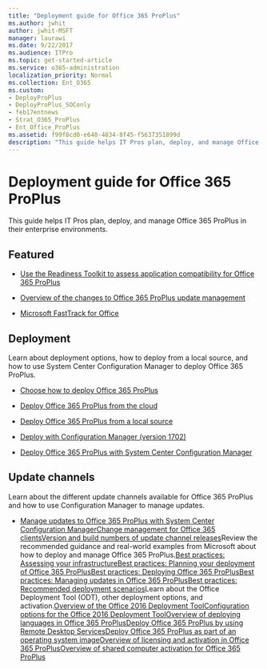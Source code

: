 ```yaml
---
title: "Deployment guide for Office 365 ProPlus"
ms.author: jwhit
author: jwhit-MSFT
manager: laurawi
ms.date: 9/22/2017
ms.audience: ITPro
ms.topic: get-started-article
ms.service: o365-administration
localization_priority: Normal
ms.collection: Ent_O365
ms.custom:
- DeployProPlus
- DeployProPlus_SOConly
- feb17entnews
- Strat_O365_ProPlus
- Ent_Office_ProPlus
ms.assetid: f99f8cd0-e648-4834-8f45-f5637351899d
description: "This guide helps IT Pros plan, deploy, and manage Office 365 ProPlus in their enterprise environments."
---
```


# Deployment guide for Office 365 ProPlus

 This guide helps IT Pros plan, deploy, and manage Office 365 ProPlus in their enterprise environments.
  
## Featured

 - [Use the Readiness Toolkit to assess application compatibility for Office 365 ProPlus](use-the-readiness-toolkit-to-assess-application-compatibility-for-office-365-pro.md)
  
- [Overview of the changes to Office 365 ProPlus update management](overview-of-the-upcoming-changes-to-office-365-proplus-update-management.md)
  
- [Microsoft FastTrack for Office](http://fasttrack.microsoft.com/office)
  
## Deployment

Learn about deployment options, how to deploy from a local source, and how to use System Center Configuration Manager to deploy Office 365 ProPlus. 

- [Choose how to deploy Office 365 ProPlus](choose-how-to-deploy-office-365-proplus.md)

- [Deploy Office 365 ProPlus from the cloud](deploy-office-365-proplus-from-the-cloud.md)

- [Deploy Office 365 ProPlus from a local source](deploy-office-365-proplus-from-a-local-source.md)

- [Deploy with Configuration Manager (version 1702)](https://docs.microsoft.com/en-us/sccm/sum/deploy-use/manage-office-365-proplus-updates)

- [Deploy Office 365 ProPlus with System Center Configuration Manager](deploy-office-365-proplus-with-system-center-configuration-manager.md)


## Update channels

Learn about the different update channels available for Office 365 ProPlus and how to use Configuration Manager to manage updates. 

- [Manage updates to Office 365 ProPlus with System Center Configuration Manager](manage-updates-to-office-365-proplus-with-system-center-configuration-manager.md)[Change management for Office 365 clients](change-management-for-office-365-clients.md)[Version and build numbers of update channel releases](http://technet.microsoft.com/library/ae942449-1fca-4484-898b-a933ea23def7%28Office.14%29.aspx)Review the recommended guidance and real-world examples from Microsoft about how to deploy and manage Office 365 ProPlus.[Best practices: Assessing your infrastructure](best-practices/best-practices-assessing-your-infrastructure.md)[Best practices: Planning your deployment of Office 365 ProPlus](best-practices/best-practices-planning-your-deployment-of-office-365-proplus.md)[Best practices: Deploying Office 365 ProPlus](best-practices/best-practices-deploying-office-365-proplus.md)[Best practices: Managing updates in Office 365 ProPlus](best-practices/best-practices-managing-updates-in-office-365-proplus.md)[Best practices: Recommended deployment scenarios](best-practices/best-practices-recommended-deployment-scenarios.md)Learn about the Office Deployment Tool (ODT), other deployment options, and activation.[Overview of the Office 2016 Deployment Tool](overview-of-the-office-2016-deployment-tool.md)[Configuration options for the Office 2016 Deployment Tool](configuration-options-for-the-office-2016-deployment-tool.md)[Overview of deploying languages in Office 365 ProPlus](overview-of-deploying-languages-in-office-365-proplus.md)[Deploy Office 365 ProPlus by using Remote Desktop Services](deploy-office-365-proplus-by-using-remote-desktop-services.md)[Deploy Office 365 ProPlus as part of an operating system image](deploy-office-365-proplus-as-part-of-an-operating-system-image.md)[Overview of licensing and activation in Office 365 ProPlus](overview-of-licensing-and-activation-in-office-365-proplus.md)[Overview of shared computer activation for Office 365 ProPlus](overview-of-shared-computer-activation-for-office-365-proplus.md)

